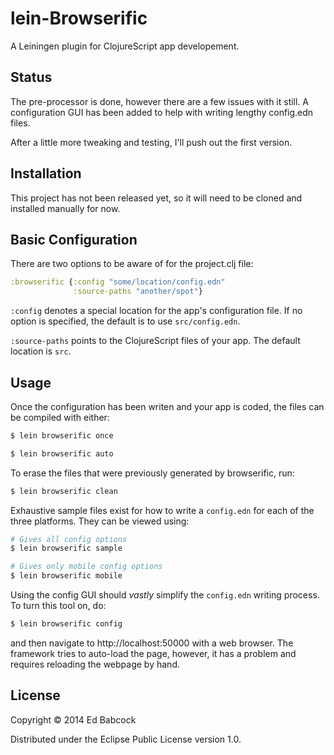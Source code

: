 # lein-Browserific

A Leiningen plugin for ClojureScript app developement.

## Status

The pre-processor is done, however there are a few issues with it
still. A configuration GUI has been added to help with writing lengthy
config.edn files.

After a little more tweaking and testing, I'll push out the first
version. 

## Installation

This project has not been released yet, so it will need to be cloned and
installed manually for now.

## Basic Configuration

There are two options to be aware of for the project.clj file:

```clj
:browserific {:config "some/location/config.edn"
              :source-paths "another/spot"}
```

`:config` denotes a special location for the app's configuration
file. If no option is specified, the default is to use `src/config.edn`.

`:source-paths` points to the ClojureScript files of your app. The
default location is `src`.

## Usage

Once the configuration has been writen and your app is coded, the files
can be compiled with either:

```sh
$ lein browserific once

$ lein browserific auto
```

To erase the files that were previously generated by browserific, run:

```sh
$ lein browserific clean
```

Exhaustive sample files exist for how to write a `config.edn` for each
of the three platforms. They can be viewed using:

```sh
# Gives all config options
$ lein browserific sample

# Gives only mobile config options
$ lein browserific mobile
```

Using the config GUI should _vastly_ simplify the `config.edn` writing
process. To turn this tool on, do:

```sh
$ lein browserific config
```
and then navigate to http://localhost:50000 with a web browser. The
framework tries to auto-load the page, however, it has a problem 
and requires reloading the webpage by hand. 

## License

Copyright © 2014 Ed Babcock

Distributed under the Eclipse Public License version 1.0.
